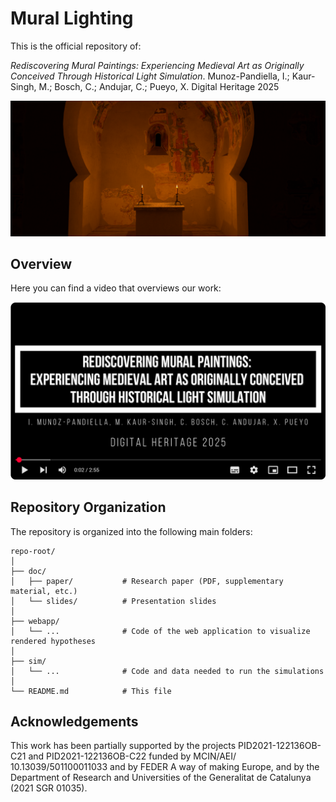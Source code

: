 # Mural Lighting

This is the official repository of:

*Rediscovering Mural Paintings: Experiencing Medieval Art as Originally Conceived Through Historical Light Simulation*. Munoz-Pandiella, I.; Kaur-Singh, M.; Bosch, C.; Andujar, C.; Pueyo, X. Digital Heritage 2025 

![Teaser](doc/teaser.png "A complete methodology for light restoration in Cultural Heritage sites.")

## Overview
Here you can find a video that overviews our work:

[![Watch the video](doc/video.png)](https://www.youtube.com/watch?v=AUqzzYyuAXw)

## Repository Organization

The repository is organized into the following main folders:

```text
repo-root/
│
├── doc/  
│   ├── paper/           # Research paper (PDF, supplementary material, etc.)  
│   └── slides/          # Presentation slides  
│
├── webapp/  
│   └── ...              # Code of the web application to visualize rendered hypotheses  
│
├── sim/  
│   └── ...              # Code and data needed to run the simulations  
│
└── README.md            # This file
```

## Acknowledgements
This work has been partially supported by the projects
PID2021-122136OB-C21 and PID2021-122136OB-C22 funded
by MCIN/AEI/ 10.13039/501100011033 and by FEDER A
way of making Europe, and by the Department of Research
and Universities of the Generalitat de Catalunya (2021 SGR
01035).